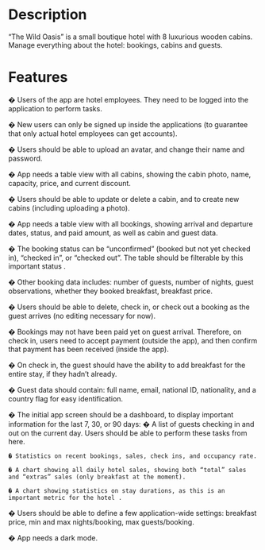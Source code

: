 # Description

“The Wild Oasis” is a small boutique hotel with 8 luxurious wooden cabins.
Manage everything about the hotel: bookings, cabins and guests.

# Features

� Users of the app are hotel employees. They need to be logged into the application to perform tasks.

� New users can only be signed up inside the applications (to guarantee that only actual hotel employees can get accounts).

� Users should be able to upload an avatar, and change their name and password.

� App needs a table view with all cabins, showing the cabin photo, name, capacity, price, and current discount.

� Users should be able to update or delete a cabin, and to create new cabins (including uploading a photo).

� App needs a table view with all bookings, showing arrival and departure dates, status, and paid amount, as well as cabin and guest data.

� The booking status can be “unconfirmed” (booked but not yet checked in), “checked in”, or “checked out”. The table should be filterable by this important status .

� Other booking data includes: number of guests, number of nights, guest observations, whether they booked breakfast, breakfast price.

� Users should be able to delete, check in, or check out a booking as the guest arrives (no editing necessary for now).

� Bookings may not have been paid yet on guest arrival. Therefore, on check in, users need to accept payment (outside the app), and then confirm that payment has been received (inside the app).

� On check in, the guest should have the ability to add breakfast for the entire stay, if they hadn’t already.

� Guest data should contain: full name, email, national ID, nationality, and a country flag for easy identification.

� The initial app screen should be a dashboard, to display important information for the last 7, 30, or 90 days:
� A list of guests checking in and out on the current day. Users should be able to perform these tasks from here.

    � Statistics on recent bookings, sales, check ins, and occupancy rate.

    � A chart showing all daily hotel sales, showing both “total” sales and “extras” sales (only breakfast at the moment).

    � A chart showing statistics on stay durations, as this is an important metric for the hotel .

� Users should be able to define a few application-wide settings: breakfast price, min and max nights/booking, max guests/booking.

� App needs a dark mode.
